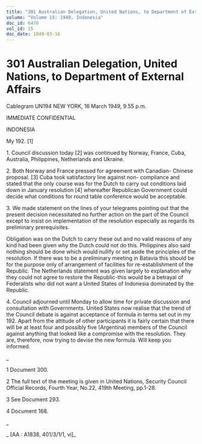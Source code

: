 ```yaml
---
title: "301 Australian Delegation, United Nations, to Department of External Affairs"
volume: "Volume 15: 1949, Indonesia"
doc_id: 6470
vol_id: 15
doc_date: 1949-03-16
---
```


# 301 Australian Delegation, United Nations, to Department of External Affairs

Cablegram UN194 NEW YORK, 16 March 1949, 9.55 p.m.

IMMEDIATE CONFIDENTIAL

INDONESIA

My 192. [1]

1\. Council discussion today [2] was continued by Norway, France, Cuba, Australia, Philippines, Netherlands and Ukraine.

2\. Both Norway and France pressed for agreement with Canadian- Chinese proposal. [3] Cuba took satisfactory line against non- compliance and stated that the only course was for the Dutch to carry out conditions laid down in January resolution [4] whereafter Republican Government could decide what conditions for round table conference would be acceptable.

3\. We made statement on the lines of your telegrams pointing out that the present decision necessitated no further action on the part of the Council except to insist on implementation of the resolution especially as regards its preliminary prerequisites.

Obligation was on the Dutch to carry these out and no valid reasons of any kind had been given why the Dutch could not do this. Philippines also said nothing should be done which would nullify or set aside the principles of the resolution. If there was to be a preliminary meeting in Batavia this should be for the purpose only of arrangement of facilities for re-establishment of the Republic. The Netherlands statement was given largely to explanation why they could not agree to restore the Republic-this would be a betrayal of Federalists who did not want a United States of Indonesia dominated by the Republic.

4\. Council adjourned until Monday to allow time for private discussion and consultation with Governments. United States now realise that the trend of the Council debate is against acceptance of formula in terms set out in my 192. Apart from the attitude of other participants it is fairly certain that there will be at least four and possibly five (Argentina) members of the Council against anything that looked like a compromise with the resolution. They are, therefore, now trying to devise the new formula. Will keep you informed.

_

1 Document 300.

2 The full text of the meeting is given in United Nations, Security Council Official Records, Fourth Year, No.22, 419th Meeting, pp.1-28.

3 See Document 293.

4 Document 168.

_

_ [AA : A1838, 401/3/1/1, vi]_
